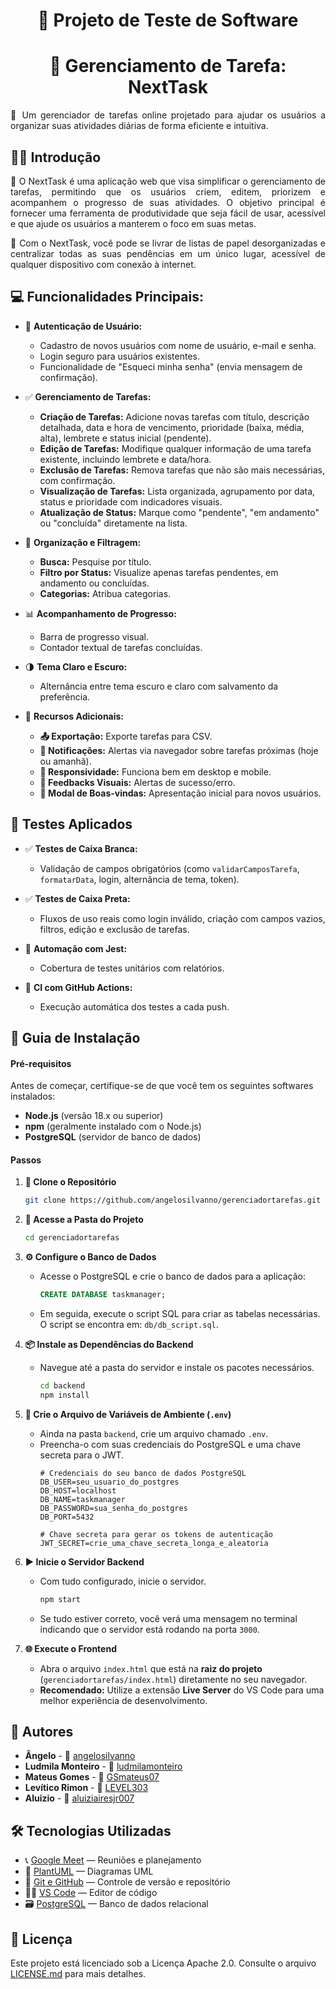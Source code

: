 <h1 align="center">🧪 Projeto de Teste de Software</h1>
<h1 align="center">📃 Gerenciamento de Tarefa: NextTask</h1>

<p align="justify">🧭 Um gerenciador de tarefas online projetado para ajudar os usuários a organizar suas atividades diárias de forma eficiente e intuitiva.</p>

## ✍🏽 Introdução

<p align="justify">📌 O NextTask é uma aplicação web que visa simplificar o gerenciamento de tarefas, permitindo que os usuários criem, editem, priorizem e acompanhem o progresso de suas atividades. O objetivo principal é fornecer uma ferramenta de produtividade que seja fácil de usar, acessível e que ajude os usuários a manterem o foco em suas metas.</p>

<p align="justify">📱 Com o NextTask, você pode se livrar de listas de papel desorganizadas e centralizar todas as suas pendências em um único lugar, acessível de qualquer dispositivo com conexão à internet.</p>

## 💻 Funcionalidades Principais:

* 🔐 **Autenticação de Usuário:**
  * Cadastro de novos usuários com nome de usuário, e-mail e senha.
  * Login seguro para usuários existentes.
  * Funcionalidade de "Esqueci minha senha" (envia mensagem de confirmação).

* ✅ **Gerenciamento de Tarefas:**
  * **Criação de Tarefas:** Adicione novas tarefas com título, descrição detalhada, data e hora de vencimento, prioridade (baixa, média, alta), lembrete e status inicial (pendente).
  * **Edição de Tarefas:** Modifique qualquer informação de uma tarefa existente, incluindo lembrete e data/hora.
  * **Exclusão de Tarefas:** Remova tarefas que não são mais necessárias, com confirmação.
  * **Visualização de Tarefas:** Lista organizada, agrupamento por data, status e prioridade com indicadores visuais.
  * **Atualização de Status:** Marque como "pendente", "em andamento" ou "concluída" diretamente na lista.

* 📂 **Organização e Filtragem:**
  * **Busca:** Pesquise por título.
  * **Filtro por Status:** Visualize apenas tarefas pendentes, em andamento ou concluídas.
  * **Categorias:** Atribua categorias.

* 📊 **Acompanhamento de Progresso:**
  * Barra de progresso visual.
  * Contador textual de tarefas concluídas.

* 🌗 **Tema Claro e Escuro:**
  * Alternância entre tema escuro e claro com salvamento da preferência.

* 🧰 **Recursos Adicionais:**
  * **📤 Exportação:** Exporte tarefas para CSV.
  * **🔔 Notificações:** Alertas via navegador sobre tarefas próximas (hoje ou amanhã).
  * **📱 Responsividade:** Funciona bem em desktop e mobile.
  * **🔎 Feedbacks Visuais:** Alertas de sucesso/erro.
  * **👋 Modal de Boas-vindas:** Apresentação inicial para novos usuários.

## 🧪 Testes Aplicados

* ✅ **Testes de Caixa Branca:**
  * Validação de campos obrigatórios (como `validarCamposTarefa`, `formatarData`, login, alternância de tema, token).

* ✅ **Testes de Caixa Preta:**
  * Fluxos de uso reais como login inválido, criação com campos vazios, filtros, edição e exclusão de tarefas.

* 🧪 **Automação com Jest:**
  * Cobertura de testes unitários com relatórios.

* 🔄 **CI com GitHub Actions:**
  * Execução automática dos testes a cada push.

## 🔧 Guia de Instalação

#### Pré-requisitos

Antes de começar, certifique-se de que você tem os seguintes softwares instalados:
* **Node.js** (versão 18.x ou superior)
* **npm** (geralmente instalado com o Node.js)
* **PostgreSQL** (servidor de banco de dados)

#### Passos

1.  **🔽 Clone o Repositório**
    ```bash
    git clone https://github.com/angelosilvanno/gerenciadortarefas.git
    ```

2.  **📁 Acesse a Pasta do Projeto**
    ```bash
    cd gerenciadortarefas
    ```

3.  **⚙️ Configure o Banco de Dados**
    * Acesse o PostgreSQL e crie o banco de dados para a aplicação:
        ```sql
        CREATE DATABASE taskmanager;
        ```
    * Em seguida, execute o script SQL para criar as tabelas necessárias. O script se encontra em: `db/db_script.sql`.

4.  **📦 Instale as Dependências do Backend**
    * Navegue até a pasta do servidor e instale os pacotes necessários.
        ```bash
        cd backend
        npm install
        ```

5.  **🔑 Crie o Arquivo de Variáveis de Ambiente (`.env`)**
    * Ainda na pasta `backend`, crie um arquivo chamado `.env`.
    * Preencha-o com suas credenciais do PostgreSQL e uma chave secreta para o JWT.
        ```env
        # Credenciais do seu banco de dados PostgreSQL
        DB_USER=seu_usuario_do_postgres
        DB_HOST=localhost
        DB_NAME=taskmanager
        DB_PASSWORD=sua_senha_do_postgres
        DB_PORT=5432

        # Chave secreta para gerar os tokens de autenticação
        JWT_SECRET=crie_uma_chave_secreta_longa_e_aleatoria
        ```

6.  **▶️ Inicie o Servidor Backend**
    * Com tudo configurado, inicie o servidor.
      ```bash
      npm start
      ```
    * Se tudo estiver correto, você verá uma mensagem no terminal indicando que o servidor está rodando na porta `3000`.

7.  **🌐 Execute o Frontend**
    * Abra o arquivo `index.html` que está na **raiz do projeto** (`gerenciadortarefas/index.html`) diretamente no seu navegador.
    * **Recomendado:** Utilize a extensão **Live Server** do VS Code para uma melhor experiência de desenvolvimento.

## 👷 Autores

* **Ângelo** - 👤 [angelosilvanno](https://github.com/angelosilvanno)
* **Ludmila Monteiro** - 👤 [ludmilamonteiro](https://github.com/LudmilaMonteiro)
* **Mateus Gomes** - 👤 [GSmateus07](https://github.com/GSmateus07)
* **Levítico Rimon** - 👤 [LEVEL303](https://github.com/LEVEL303)
* **Aluizio** - 👤 [aluiziairesjr007](https://github.com/aluiziairesjr007)

## 🛠️ Tecnologias Utilizadas

* 📞 [Google Meet](https://meet.google.com/) — Reuniões e planejamento
* 🧩 [PlantUML](https://plantuml.com/) — Diagramas UML
* 🧠 [Git e GitHub](https://github.com/) — Controle de versão e repositório
* 🧑‍💻 [VS Code](https://code.visualstudio.com/) — Editor de código
* 🗃️ [PostgreSQL](https://www.postgresql.org/) — Banco de dados relacional

## 📄 Licença

Este projeto está licenciado sob a Licença Apache 2.0. Consulte o arquivo [LICENSE.md](https://github.com/angelosilvanno/gerenciadortarefas/tree/main?tab=Apache-2.0-1-ov-file) para mais detalhes.
